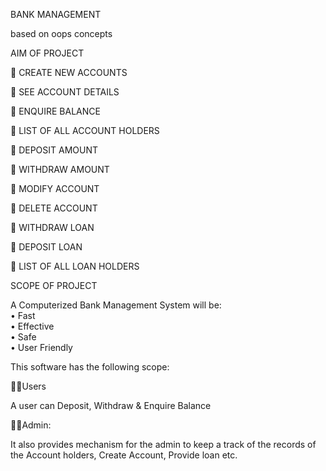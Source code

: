 BANK MANAGEMENT

based on oops concepts


AIM OF PROJECT 

	CREATE NEW ACCOUNTS

	SEE ACCOUNT DETAILS 

	ENQUIRE BALANCE

	LIST OF ALL ACCOUNT HOLDERS 

	DEPOSIT AMOUNT 

	WITHDRAW AMOUNT 

	MODIFY ACCOUNT 

	DELETE ACCOUNT 

	WITHDRAW LOAN 

	DEPOSIT LOAN 

	LIST OF ALL LOAN HOLDERS 
 

SCOPE OF PROJECT 
 
A Computerized Bank Management System will be:   
• Fast  
• Effective  
• Safe  
• User Friendly  
 
This software has the following scope:
 
Users 

A user can Deposit, Withdraw & Enquire Balance    
 
Admin:   

It also provides mechanism for the admin to keep a track of the records of the Account holders, Create Account, Provide loan etc.  
